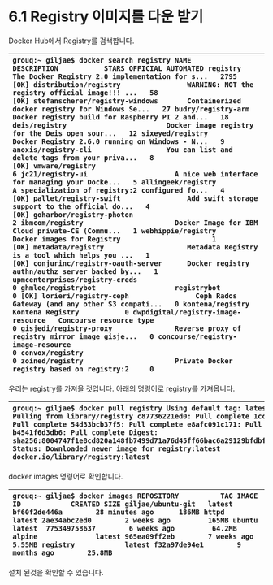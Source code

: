 # 6.1 Registry 이미지를 다운 받기

Docker Hub에서 Registry를 검색합니다.

| `grouq:~ giljae$ docker search registry NAME                                 DESCRIPTION           STARS OFFICIAL AUTOMATED registry                             The Docker Registry 2.0 implementation for s...   2795                [OK] distribution/registry                WARNING: NOT the registry official image!!! ...   58                                     [OK] stefanscherer/registry-windows       Containerized docker registry for Windows Se...   27 budry/registry-arm                   Docker registry build for Raspberry PI 2 and...   18 deis/registry                        Docker image registry for the Deis open sour...   12 sixeyed/registry                     Docker Registry 2.6.0 running on Windows - N...   9 anoxis/registry-cli                  You can list and delete tags from your priva...   8                                     [OK] vmware/registry                                                                      6 jc21/registry-ui                     A nice web interface for managing your Docke...   5 allingeek/registry                   A specialization of registry:2 configured fo...   4                                     [OK] pallet/registry-swift                Add swift storage support to the official do...   4                                     [OK] goharbor/registry-photon                                                             2 ibmcom/registry                      Docker Image for IBM Cloud private-CE (Commu...   1 webhippie/registry                   Docker images for Registry                      1         [OK] metadata/registry                    Metadata Registry is a tool which helps you ...   1                                     [OK] conjurinc/registry-oauth-server      Docker registry authn/authz server backed by...   1 upmcenterprises/registry-creds                                                       0 ghmlee/registrybot                   registrybot           0 [OK] lorieri/registry-ceph                Ceph Rados Gateway (and any other S3 compati...   0 kontena/registry                     Kontena Registry           0 dwpdigital/registry-image-resource   Concourse resource type                         0 gisjedi/registry-proxy               Reverse proxy of registry mirror image gisje...   0 concourse/registry-image-resource                                                    0 convox/registry                                                                      0 zoined/registry                      Private Docker registry based on registry:2     0` |
| :--- |


우리는 registry를 가져올 것입니다. 아래의 명령어로 registry를 가져옵니다.

| `grouq:~ giljae$ docker pull registry Using default tag: latest latest: Pulling from library/registry c87736221ed0: Pull complete 1cc8e0bb44df: Pull complete 54d33bcb37f5: Pull complete e8afc091c171: Pull complete b4541f6d3db6: Pull complete Digest: sha256:8004747f1e8cd820a148fb7499d71a76d45ff66bac6a29129bfdbfdc0154d146 Status: Downloaded newer image for registry:latest docker.io/library/registry:latest` |
| :--- |


docker images 명령어로 확인합니다.

| `grouq:~ giljae$ docker images REPOSITORY          TAG IMAGE ID            CREATED SIZE giljae/ubuntu-git   latest bf60f2de446a        28 minutes ago      186MB httpd               latest 2ae34abc2ed0        2 weeks ago         165MB ubuntu              latest  775349758637        6 weeks ago         64.2MB alpine              latest 965ea09ff2eb        7 weeks ago         5.55MB registry            latest f32a97de94e1        9 months ago        25.8MB` |
| :--- |


설치 된것을 확인할 수 있습니다.  



